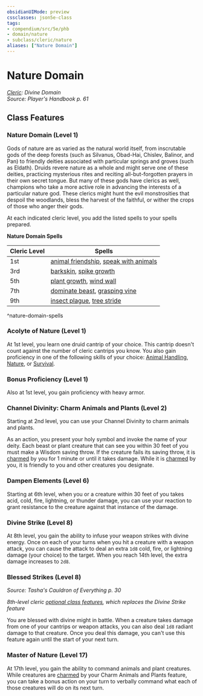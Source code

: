 ```yaml
---
obsidianUIMode: preview
cssclasses: json5e-class
tags:
- compendium/src/5e/phb
- domain/nature
- subclass/cleric/nature
aliases: ["Nature Domain"]
---
```

# Nature Domain
*[Cleric](cleric.md): Divine Domain*  
*Source: Player's Handbook p. 61*  


## Class Features

### Nature Domain (Level 1)

Gods of nature are as varied as the natural world itself, from inscrutable gods of the deep forests (such as Silvanus, Obad-Hai, Chislev, Balinor, and Pan) to friendly deities associated with particular springs and groves (such as Eldath). Druids revere nature as a whole and might serve one of these deities, practicing mysterious rites and reciting all-but-forgotten prayers in their own secret tongue. But many of these gods have clerics as well, champions who take a more active role in advancing the interests of a particular nature god. These clerics might hunt the evil monstrosities that despoil the woodlands, bless the harvest of the faithful, or wither the crops of those who anger their gods.

At each indicated cleric level, you add the listed spells to your spells prepared.

**Nature Domain Spells**

| Cleric Level | Spells |
|--------------|--------|
| 1st | [animal friendship](/Systems/5e/spells/animal-friendship.md), [speak with animals](/Systems/5e/spells/speak-with-animals.md) |
| 3rd | [barkskin](/Systems/5e/spells/barkskin.md), [spike growth](/Systems/5e/spells/spike-growth.md) |
| 5th | [plant growth](/Systems/5e/spells/plant-growth.md), [wind wall](/Systems/5e/spells/wind-wall.md) |
| 7th | [dominate beast](/Systems/5e/spells/dominate-beast.md), [grasping vine](/Systems/5e/spells/grasping-vine.md) |
| 9th | [insect plague](/Systems/5e/spells/insect-plague.md), [tree stride](/Systems/5e/spells/tree-stride.md) |
^nature-domain-spells

### Acolyte of Nature (Level 1)

At 1st level, you learn one druid cantrip of your choice. This cantrip doesn't count against the number of cleric cantrips you know. You also gain proficiency in one of the following skills of your choice: [Animal Handling](/Systems/5e/rules/skills.md#Animal%20Handling), [Nature](/Systems/5e/rules/skills.md#Nature), or [Survival](/Systems/5e/rules/skills.md#Survival).

### Bonus Proficiency (Level 1)

Also at 1st level, you gain proficiency with heavy armor.

### Channel Divinity: Charm Animals and Plants (Level 2)

Starting at 2nd level, you can use your Channel Divinity to charm animals and plants.

As an action, you present your holy symbol and invoke the name of your deity. Each beast or plant creature that can see you within 30 feet of you must make a Wisdom saving throw. If the creature fails its saving throw, it is [charmed](/Systems/5e/rules/conditions.md#charmed) by you for 1 minute or until it takes damage. While it is [charmed](/Systems/5e/rules/conditions.md#charmed) by you, it is friendly to you and other creatures you designate.

### Dampen Elements (Level 6)

Starting at 6th level, when you or a creature within 30 feet of you takes acid, cold, fire, lightning, or thunder damage, you can use your reaction to grant resistance to the creature against that instance of the damage.

### Divine Strike (Level 8)

At 8th level, you gain the ability to infuse your weapon strikes with divine energy. Once on each of your turns when you hit a creature with a weapon attack, you can cause the attack to deal an extra `1d8` cold, fire, or lightning damage (your choice) to the target. When you reach 14th level, the extra damage increases to `2d8`.

### Blessed Strikes (Level 8)
_Source: Tasha's Cauldron of Everything p. 30_

*8th-level cleric [optional class features](/Systems/5e/rules/variant-rules/optional-class-features-tce.md), which replaces the Divine Strike feature*

You are blessed with divine might in battle. When a creature takes damage from one of your cantrips or weapon attacks, you can also deal `1d8` radiant damage to that creature. Once you deal this damage, you can't use this feature again until the start of your next turn.

### Master of Nature (Level 17)

At 17th level, you gain the ability to command animals and plant creatures. While creatures are [charmed](/Systems/5e/rules/conditions.md#charmed) by your Charm Animals and Plants feature, you can take a bonus action on your turn to verbally command what each of those creatures will do on its next turn.